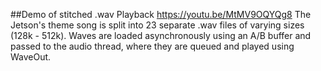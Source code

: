 ##Demo of stitched .wav Playback
https://youtu.be/MtMV9OQYQg8
The Jetson's theme song is split into 23 separate .wav files of varying sizes (128k - 512k). Waves are loaded asynchronously using an A/B buffer and passed to the audio thread, where they are queued and played using WaveOut.

